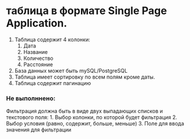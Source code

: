 #  таблица в формате Single Page Application.

1. Таблица содержит 4 колонки:
    1. Дата
    2. Название
    3. Количество
    4. Расстояние
2. База данных может быть mySQL/PostgreSQL
3. Таблица имеет сортировку по всем полям кроме даты. 
4. Таблица содержит пагинацию

### Не выполннено:
Фильтрация должна быть в виде двух выпадающих списков и текстового поля:
    1. Выбор колонки, по которой будет фильтрация
    2. Выбор условия (равно, содержит, больше, меньше)
    3. Поле для ввода значения для фильтрации
